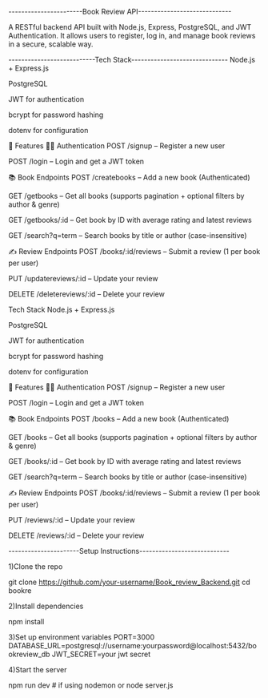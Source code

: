  -----------------------Book Review API-----------------------------

 A RESTful backend API built with Node.js, Express, PostgreSQL, and JWT Authentication. It allows users to register, log in, and manage book reviews in a secure, scalable way.

---------------------------Tech Stack------------------------------
Node.js + Express.js

PostgreSQL

JWT for authentication

bcrypt for password hashing

dotenv for configuration

🚀 Features
🧑‍💻 Authentication
POST /signup – Register a new user

POST /login – Login and get a JWT token

📚 Book Endpoints
POST /createbooks – Add a new book (Authenticated)

GET /getbooks – Get all books (supports pagination + optional filters by author & genre)

GET /getbooks/:id – Get book by ID with average rating and latest reviews

GET /search?q=term – Search books by title or author (case-insensitive)

✍️ Review Endpoints
POST /books/:id/reviews – Submit a review (1 per book per user)

PUT /updatereviews/:id – Update your review

DELETE /deletereviews/:id – Delete your review

 Tech Stack
Node.js + Express.js

PostgreSQL

JWT for authentication

bcrypt for password hashing

dotenv for configuration

🚀 Features
🧑‍💻 Authentication
POST /signup – Register a new user

POST /login – Login and get a JWT token

📚 Book Endpoints
POST /books – Add a new book (Authenticated)

GET /books – Get all books (supports pagination + optional filters by author & genre)

GET /books/:id – Get book by ID with average rating and latest reviews

GET /search?q=term – Search books by title or author (case-insensitive)

✍️ Review Endpoints
POST /books/:id/reviews – Submit a review (1 per book per user)

PUT /reviews/:id – Update your review

DELETE /reviews/:id – Delete your review



----------------------Setup Instructions----------------------------

1)Clone the repo

git clone https://github.com/your-username/Book_review_Backend.git
cd bookre

2)Install dependencies

npm install

3)Set up environment variables
PORT=3000
DATABASE_URL=postgresql://username:yourpassword@localhost:5432/bookreview_db
JWT_SECRET=your jwt secret

4)Start the server

npm run dev   # if using nodemon
or node server.js


